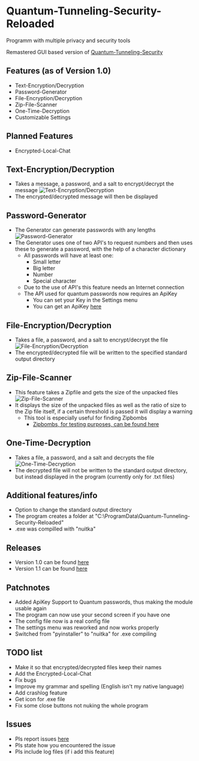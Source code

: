 # Quantum-Tunneling-Security-Reloaded
Programm with multiple privacy and security tools

Remastered GUI based version of [Quantum-Tunneling-Security](https://github.com/Eisblume-2000/Quantum-Tunneling-Security)

## Features (as of Version 1.0)

* Text-Encryption/Decryption
* Password-Generator
* File-Encryption/Decryption
* Zip-File-Scanner
* One-Time-Decryption
* Customizable Settings

## Planned Features

* Encrypted-Local-Chat

## Text-Encryption/Decryption

* Takes a message, a password, and a salt to encrypt/decrypt the message
  ![Text-Encryption/Decryption](img/Text-EncryptionDecryption.JPG)
* The encrypted/decrypted message will then be displayed

## Password-Generator

* The Generator can generate passwords with any lengths
  ![Password-Generator](img/Password-Generator.JPG)
* The Generator uses one of two API's to request numbers and then uses these to generate a password, with the help of a character dictionary
  * All passwords will have at least one:
    * Small letter
    * Big letter
    * Number
    * Special character
  * Due to the use of API's this feature needs an Internet connection
  * The API used for quantum passwords now requires an ApiKey
    * You can set your Key in the Settings menu
    * You can get an ApiKey [here](https://quantumnumbers.anu.edu.au/) 
  
## File-Encryption/Decryption

* Takes a file, a password, and a salt to encrypt/decrypt the file
  ![File-Encryption/Decryption](img/File-EncryptionDecryption.JPG)
* The encrypted/decrypted file will be written to the specified standard output directory

## Zip-File-Scanner

* This feature takes a Zipfile and gets the size of the unpacked files
  ![Zip-File-Scanner](img/Zip-File-Scanner.JPG)
* It displays the size of the unpacked files as well as the ratio of size to the Zip file itself, if a certain threshold is passed it will display a warning
  * This tool is especially useful for finding Zipbombs
    * [Zipbombs, for testing purposes, can be found here](https://www.bamsoftware.com/hacks/zipbomb/)
    
 ## One-Time-Decryption
 
 * Takes a file, a password, and a salt and decrypts the file
  ![One-Time-Decryption](img/Text-EncryptionDecryption.JPG)
 * The decrypted file will not be written to the standard output directory, but instead displayed in the program (currently only for .txt files)
 
 ## Additional features/info
 
 * Option to change the standard output directory
 * The program creates a folder at "C:\ProgramData\Quantum-Tunneling-Security-Reloaded"
 * .exe was compilled with "nuitka"
 
 ## Releases
 
 * Version 1.0 can be found [here](https://github.com/Eisblume-2000/Quantum-Tunneling-Security-Reloaded/releases/tag/v1)
 * Version 1.1 can be found [here](https://github.com/Eisblume-2000/Quantum-Tunneling-Security-Reloaded/releases/tag/v1.1)
 
 ## Patchnotes

 * Added ApiKey Support to Quantum passwords, thus making the module usable again
 * The program can now use your second screen if you have one
 * The config file now is a real config file
 * The settings menu was reworked and now works properly
 * Switched from "pyinstaller" to "nuitka" for .exe compiling

 
 ## TODO list
 
 * Make it so that encrypted/decrypted files keep their names
 * Add the Encrypted-Local-Chat
 * Fix bugs
 * Improve my grammar and spelling (English isn't my native language)
 * Add crashlog feature
 * Get icon for .exe file
 * Fix some close buttons not nuking the whole program
 
 ## Issues
 
 * Pls report issues [here](https://github.com/Eisblume-2000/Quantum-Tunneling-Security-Reloaded/issues)
  * Pls state how you encountered the issue
  * Pls include log files (if i add this feature)

